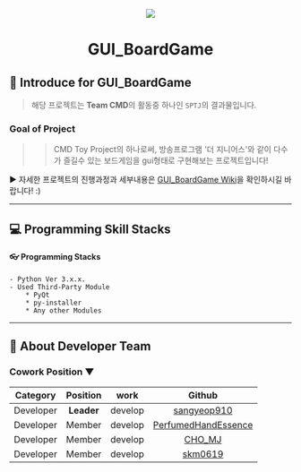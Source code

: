 <p align="center">
  <img src="https://github.com/Team-CMD/SPTJ_GUI-Board/blob/main/src/docs/board-game.png"/>
</p>
<h1 align="center">GUI_BoardGame</h1>

## 📃 Introduce for GUI_BoardGame
  > 해당 프로젝트는 **Team CMD**의 활동중 하나인 `SPTJ`의 결과물입니다.
  ### Goal of Project
   >> CMD Toy Project의 하나로써, 방송프로그램 '더 지니어스'와 같이 다수가 즐길수 있는 보드게임을 gui형태로 구현해보는 프로젝트입니다!

  ▶ 자세한 프로젝트의 진행과정과 세부내용은 [GUI_BoardGame Wiki](https://github.com/Team-CMD/SPTJ_GUI-Board/blob/main/wiki/Home.md)을 확인하시길 바랍니다! :)
___ 
## 💻 Programming Skill Stacks
  #### 👓 Programming Stacks  
    - Python Ver 3.x.x.  
    - Used Third-Party Module
        * PyQt
        * py-installer
        * Any other Modules
___ 
## 💼 About Developer Team

  ### Cowork Position ▼
   | Category | Position | work | Github |  
   | :-----: | :-----: | :-----: | :----: |
   | Developer | **Leader** | develop | [sangyeop910](https://github.com/sangyeop910) |  
   | Developer | Member | develop | [PerfumedHandEssence](https://github.com/PerfumedHandEssence) |  
   | Developer | Member | develop | [CHO_MJ](https://github.com/cood5199) |  
   | Developer | Member | develop | [skm0619](https://github.com/skm0619) |  

